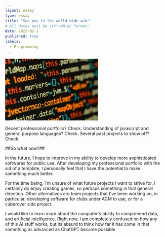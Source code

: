 ```yaml
---
layout: essay
type: essay
title: "See you in the world wide web!"
# All dates must be YYYY-MM-DD format!
date: 2023-02-1
published: true
labels:
  - Programming
---
```


<img width="300px" class="rounded float-start pe-4" src="../img/js.jpg">

Decent professional portfolio? Check. 
Understanding of javascript and general purpose languages? Check.
Several past projects to show off? Check.

##So what now?##

In the future, I hope to improve in my ability to develop more sophisticated softwares for public use. After developing my professional portfolio with the aid of a template, I personally feel that I have the potential to make something much better. 

For the time being, I'm unsure of what future projects I want to strive for. I certainly do enjoy creating games, so perhaps something in that general direction. Other alternatives are team projects that I've been working on, in particular, developing software for clubs under ACM to use, or for a cuberover side project.

I would like to learn more about the computer's ability to comprehend data, and artificial intelligence. Right now, I am completely confused on how any of this AI stuff works, but its absurd to think how far it has come in that something as advanced as ChatGPT became possible.
